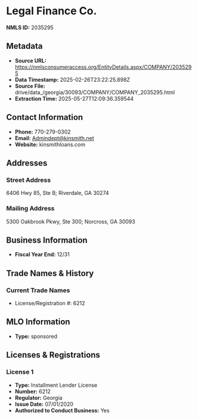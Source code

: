 # Legal Finance Co.

**NMLS ID:** 2035295

## Metadata
- **Source URL:** https://nmlsconsumeraccess.org/EntityDetails.aspx/COMPANY/2035295
- **Data Timestamp:** 2025-02-26T23:22:25.898Z
- **Source File:** drive/data_/georgia/30093/COMPANY/COMPANY_2035295.html
- **Extraction Time:** 2025-05-27T12:09:36.359544

## Contact Information
- **Phone:** 770-279-0302
- **Email:** Admindept@kinsmith.net
- **Website:** kinsmithloans.com

## Addresses
### Street Address
6406 Hwy 85, Ste B; Riverdale, GA 30274

### Mailing Address
5300 Oakbrook Pkwy, Ste 300; Norcross, GA 30093

## Business Information
- **Fiscal Year End:** 12/31

## Trade Names & History
### Current Trade Names
- License/Registration #: 6212

## MLO Information
- **Type:** sponsored

## Licenses & Registrations

### License 1
- **Type:** Installment Lender License
- **Number:** 6212
- **Regulator:** Georgia
- **Issue Date:** 07/01/2020
- **Authorized to Conduct Business:** Yes
